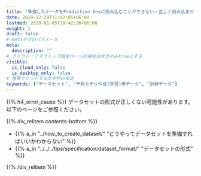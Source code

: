 ```yaml
---
title: "準備したデータをPrediction Oneに読み込むことができない・正しく読み込まれていない"
date: 2018-12-29T11:02:05+06:00
lastmod: 2020-01-05T10:42:26+06:00
weight: 1
draft: false
# metaタグのパラメータ
meta:
  description: ""
# クラウド・デスクトップ限定ページの場合は片方のみtrueにする
visible:
  is_cloud_only: false
  is_desktop_only: false
# 検索でヒットする文字列の指定
keywords: ["データセット", "予測モデル作成(学習)用データ", "訓練データ"]
---
```


{{% h4_error_cause %}}
データセットの形式が正しくない可能性があります。
以下のページをご参照ください。

{{% div_relitem contents-bottom %}}

- {{% a_in "../how_to_create_dataset/" "どうやってデータセットを準備すればいいかわからない" %}}
- {{% a_in "../../../tips/specification/dataset_format/" "データセットの形式" %}}

{{% /div_relitem %}}


